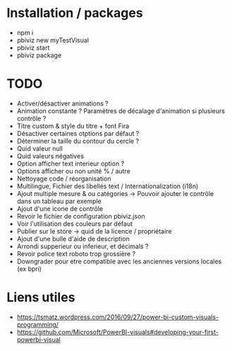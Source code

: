 # Installation / packages
- npm i
- pbiviz new myTestVisual
- pbiviz start
- pbiviz package


# TODO
- Activer/désactiver animations ?
- Animation constante ? Paramètres de décalage d'animation si plusieurs contrôle ?
- Titre custom & style du titre + font Fira
- Désactiver certaines otptions par défaut ?
- Déterminer la taille du contour du cercle ?
- Quid valeur null
- Quid valeurs négatives
- Option afficher text interieur option ?
- Options afficher ou non unité % / autre
- Nettoyage code / réorganisation
- Multilingue, Fichier des libellés text / Internationalization (i18n)
- Ajout multiple mesure & ou catégories -> Pouvoir ajouter le contrôle dans un tableau par exemple
- Ajout d'une icone de contrôle
- Revoir le fichier de configuration pbiviz.json
- Voir l'utilisation des couleurs par défaut
- Publier sur le store -> quid de la licence / propriétaire
- Ajout d'une bulle d'aide de description
- Arrondi supperieur ou inferieur, et décimals ?
- Revoir police text roboto trop grossière ?
- Downgrader pour etre compatible avec les anciennes versions locales (ex bpri)

# Liens utiles
- https://tsmatz.wordpress.com/2016/09/27/power-bi-custom-visuals-programming/
- https://github.com/Microsoft/PowerBI-visuals#developing-your-first-powerbi-visual
